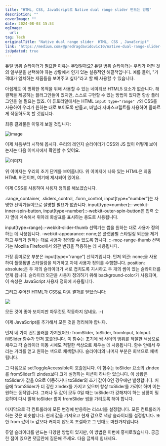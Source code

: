 ```yaml
---
title: "HTML, CSS, JavaScript로 Native dual range slider 만드는 방법"
description: ""
coverImage: ""
date: 2024-08-03 15:53
ogImage: 
  url: 
tag: Tech
originalTitle: "Native dual range slider  HTML, CSS , JavaScript"
link: "https://medium.com/@predragdavidovic10/native-dual-range-slider-html-css-javascript-91e778134816"
isUpdated: true
---
```






듀얼 범위 슬라이더가 필요한 이유는 무엇일까요?
듀얼 범위 슬라이더는 우리가 어떤 것의 일부분을 선택해야 하는 상황에서 인기 있는 실용적인 해결책입니다. 예를 들어, "가격대가 일치하는 제품들을 보여주고 싶다"라고 할 때 사용할 수 있습니다.

아쉽게도 이 명확한 목적을 위해 사용할 수 있는 네이티브 HTML5 요소가 없습니다. 해결책을 제공하는 플러그인들이 있지만, 스스로 구현할 수 있는 방법이 있다면 항상 플러그인을 쓸 필요는 없죠.
이 튜토리얼에서는 HTML `input type="range" /`와 CSS를 사용하여 우리가 원하는 대로 보이도록 만들고, 바닐라 자바스크립트를 사용하여 올바르게 작동하도록 할 것입니다.

최종 결과물은 이렇게 보일 것입니다:

![image](https://miro.medium.com/v2/resize:fit:1194/1*xS4WSGC4UunAmR916RfR3g.gif)

<div class="content-ad"></div>

이제 처음부터 시작해 봅시다.
우리의 레인지 슬라이더가 CSS와 JS 없이 어떻게 보이는지는 다음 이미지에서 확인할 수 있어요.

![이미지](/assets/img/NativedualrangesliderHTMLCSS-JavaScript_1.png)

위 이미지는 우리의 초기 단계를 보여줍니다. 위 이미지에 나와 있는 HTML은 최종 HTML 버전이며, 여기에 제시되어 있어요.

이제 CSS를 사용하여 사용자 정의를 해보겠습니다.

<div class="content-ad"></div>

.range_container, .sliders_control, .form_control, input[type=”number”]는 자명한 선택기들이므로 설명할 필요가 없습니다.
input[type=number]::-webkit-inner-spin-button, input[type=number]::-webkit-outer-spin-button은 입력 숫자 옆에 계속해서 위아래 화살표를 표시하는 용도로 사용됩니다.

input[type=range]::-webkit-slider-thumb 선택기는 썸을 원하는 대로 사용자 정의하는 데 사용됩니다.
-webkit-appearance: none;은 플랫폼별 스타일링 외관을 제거하고 우리가 원하는 대로 사용자 정의할 수 있도록 합니다. ::-moz-range-thumb 선택기는 Mozilla Firefox에서 외관 변경을 적용하는 데 사용됩니다.

가장 흥미로운 부분은 input[type=”range”] 선택기입니다.
먼저 외관: none;을 사용하여 플랫폼별 스타일링을 제거하고 자체 사용자 정의를 수행합니다.
position: absolute;은 두 개의 슬라이더가 서로 겹치도록 지시하고 두 개의 썸이 있는 슬라이더를 얻게 됩니다.
슬라이더 외관을 사용자 정의하기 위해 background-color가 사용되며, 이 속성은 JavaScript 사용자 정의에 사용됩니다.

그리고 주어진 HTML과 CSS로 다음 결과를 얻었습니다:

<div class="content-ad"></div>

<img src="https://miro.medium.com/v2/resize:fit:1200/1*qx9oEiYRSLw07ppzEmI-6g.gif" />

모든 것이 좋아 보이지만 아무것도 작동하지 않네요. :-)

이제 JavaScript를 추가해서 모든 것을 정리해야 합니다.

먼저 네 가지 컨트롤러를 가져왔어요: fromSlider, toSlider, fromInput, toInput.
fillSlider 함수가 먼저 호출됩니다. 이 함수는 초기에 썸 사이의 범위를 적절한 색상으로 채우고 각 슬라이더 이동 시에도 적절한 색상으로 채우는 데 사용됩니다. 함수 안에서 우리는 거리를 얻고 원하는 색으로 채색합니다. 슬라이더의 나머지 부분은 회색으로 채색됩니다.

<div class="content-ad"></div>

그 다음으로 setToggleAccessible이 호출됩니다. 이 함수는 toSlider 요소의 zIndex를 fromSlider의 zIndex보다 크게 설정하는 미션이 하나만 있습니다. 이 상황은 toSlider가 값을 0으로 이동하거나 toSlider의 초기 값이 0인 경우에만 발생합니다.
처음에 fromSlider가 더 강한 zIndex를 가지고 있으며 항상 toSlider를 가려야 하며 이는 원하는 동작입니다. 그러나 두 값이 모두 0일 때는 toSlider가 강해져야 하는 상황이 필요하며 다시 말해 toSlider 썸이 fromSlider 썸을 가리도록 해야 합니다.

마지막으로 각 컨트롤러에 모든 변경에 반응하는 리스너를 설정합니다. 모든 컨트롤러가 하는 것은 비슷합니다.
현재 값을 가져오고 현재 값으로 색상 슬라이더를 설정합니다. 또한 from 값이 to 값보다 커지지 않도록 조절하고 그 반대도 마찬가지입니다.

듀얼 슬라이더를 만드는 다양한 방법이 있지만, 이 방법은 이번에 흥미로웠습니다. 궁금한 점이 있으면 댓글란에 질문해 주세요. 다음 글까지 힘내세요.
